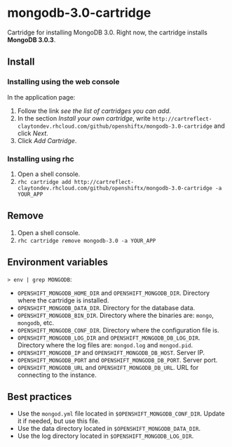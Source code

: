 # mongodb-3.0-cartridge

Cartridge for installing MongoDB 3.0.
Right now, the cartridge installs **MongoDB 3.0.3**.

## Install

### Installing using the web console

In the application page:

1. Follow the link *see the list of cartridges you can add*.
2. In the section *Install your own cartridge*,
   write `http://cartreflect-claytondev.rhcloud.com/github/openshiftx/mongodb-3.0-cartridge`
   and click *Next*.
3. Click *Add Cartridge*.

### Installing using rhc

1. Open a shell console.
2. `rhc cartridge add http://cartreflect-claytondev.rhcloud.com/github/openshiftx/mongodb-3.0-cartridge -a YOUR_APP`

## Remove

1. Open a shell console.
2. `rhc cartridge remove mongodb-3.0 -a YOUR_APP`

## Environment variables

`> env | grep MONGODB`:

- `OPENSHIFT_MONGODB_HOME_DIR` and `OPENSHIFT_MONGODB_DIR`. Directory where the cartridge is installed.
- `OPENSHIFT_MONGODB_DATA_DIR`. Directory for the database data.
- `OPENSHIFT_MONGODB_BIN_DIR`. Directory where the binaries are: `mongo`, `mongodb`, etc.
- `OPENSHIFT_MONGODB_CONF_DIR`. Directory where the configuration file is.
- `OPENSHIFT_MONGODB_LOG_DIR` and `OPENSHIFT_MONGODB_DB_LOG_DIR`. Directory where the log files are: `mongod.log` and `mongod.pid`.
- `OPENSHIFT_MONGODB_IP` and `OPENSHIFT_MONGODB_DB_HOST`. Server IP.
- `OPENSHIFT_MONGODB_PORT` and `OPENSHIFT_MONGODB_DB_PORT`. Server port.
- `OPENSHIFT_MONGODB_URL` and `OPENSHIFT_MONGODB_DB_URL`. URL for connecting to the instance.

## Best practices

- Use the `mongod.yml` file located in `$OPENSHIFT_MONGODB_CONF_DIR`. Update it if needed, but use this file.
- Use the data directory located in `$OPENSHIFT_MONGODB_DATA_DIR`.
- Use the log directory located in `$OPENSHIFT_MONGODB_LOG_DIR`.
